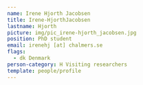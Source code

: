 ```yaml
---
name: Irene Hjorth Jacobsen
title: Irene-HjorthJacobsen
lastname: Hjorth
picture: img/pic_irene-hjorth_jacobsen.jpg
position: PhD student
email: irenehj [at] chalmers.se
flags:
  - dk Denmark
person-category: H Visiting researchers
template: people/profile
---
```

